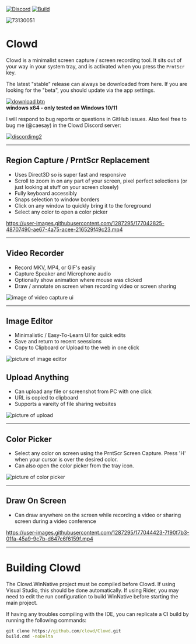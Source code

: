 [![Discord](https://img.shields.io/discord/767856501477343282?style=flat-square&color=purple)](https://discord.gg/CjrCrNzd3F)
[![Build](https://img.shields.io/github/workflow/status/clowd/Clowd/Build%20Clowd/master?style=flat-square)](https://github.com/clowd/Clowd/actions)

![73130051](https://user-images.githubusercontent.com/1287295/177045040-15601340-0380-418e-975a-cc1d0dd06ebc.png)

# Clowd

Clowd is a minimalist screen capture / screen recording tool. It sits out of your way in your system tray, and is activated when you press the `PrntScr` key.

The latest "stable" release can always be downloaded from here. If you are looking for the "beta", you should update via the app settings.

[![download btn](https://user-images.githubusercontent.com/1287295/177044033-961e5817-83ca-4e71-b204-245dd337a300.png)](https://clowd-releases.s3.eu-central-003.backblazeb2.com/stable/ClowdSetup.exe)
<br/>**windows x64 - only tested on Windows 10/11**

I will respond to bug reports or questions in GitHub issues. Also feel free to bug me (@caesay) in the Clowd Discord server:

[![discordimg2](https://user-images.githubusercontent.com/1287295/150318745-cbfcf5d0-3697-4bef-ac1a-b0d751f53b48.png)](https://discord.gg/CjrCrNzd3F)

----

## Region Capture / PrntScr Replacement
 - Uses Direct3D so is super fast and responsive
 - Scroll to zoom in on any part of your screen, pixel perfect selections (or just looking at stuff on your screen closely)
 - Fully keyboard accessibly
 - Snaps selection to window borders
 - Click on any window to quickly bring it to the foreground
 - Select any color to open a color picker

https://user-images.githubusercontent.com/1287295/177042825-48707490-ae67-4a75-acee-216529f49c23.mp4

----

## Video Recorder
 - Record MKV, MP4, or GIF's easily
 - Capture Speaker and Microphone audio
 - Optionally show animation where mouse was clicked
 - Draw / annotate on screen when recording video or screen sharing
 
![image of video capture ui](https://user-images.githubusercontent.com/1287295/177043599-853d4718-e879-4007-919a-7aee91776c7d.png)

----

## Image Editor
 - Minimalistic / Easy-To-Learn UI for quick edits
 - Save and return to recent seessions
 - Copy to Clipboard or Upload to the web in one click
 
![picture of image editor](https://user-images.githubusercontent.com/1287295/177043066-46f6fe23-260c-4b06-9c2c-da2970e9f249.png)

## Upload Anything
 - Can upload any file or screenshot from PC with one click
 - URL is copied to clipboard
 - Supports a vareity of file sharing websites
 
![picture of upload](https://user-images.githubusercontent.com/1287295/177044201-1b510910-4211-4eda-9f3c-508fac4c8fba.png)

----

## Color Picker
 - Select any color on screen using the PrntScr Screen Capture. Press 'H' when your cursor is over the desired color.
 - Can also open the color picker from the tray icon.
 
![picture of color picker](https://user-images.githubusercontent.com/1287295/177043307-91a17f2b-3b5f-4b76-9e71-7962cc6cf5e0.png)

----

## Draw On Screen
 - Can draw anywhere on the screen while recording a video or sharing screen during a video conference

https://user-images.githubusercontent.com/1287295/177044423-7f90f7b3-01fa-45a9-9c7b-d647c6f6159f.mp4

----

# Building Clowd

The Clowd.WinNative project must be compiled before Clowd. If using Visual Studio, this should be done automatically. If using Rider, you may need to edit the run configuration to build WinNative before starting the main project.

If having any troubles compiling with the IDE, you can replicate a CI build by running the following commands:

```cmd
git clone https://github.com/clowd/Clowd.git
build.cmd -noDelta
```
